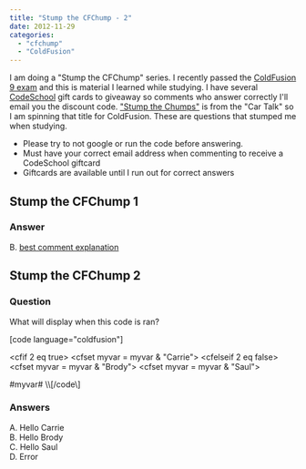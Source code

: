 ```yaml
---
title: "Stump the CFChump - 2"
date: 2012-11-29
categories: 
  - "cfchump"
  - "ColdFusion"
---
```


I am doing a "Stump the CFChump" series. I recently passed the [ColdFusion 9 exam](http://blogs.adobe.com/adc/2010/11/coldfusion-9-certification-exam-now-available.html) and this is material I learned while studying. I have several [CodeSchool](http://www.codeschool.com/) gift cards to giveaway so comments who answer correctly I'll email you the discount code. ["Stump the Chumps"](/www.cartalk.com/content/stump-chumps) is from the "Car Talk" so I am spinning that title for ColdFusion. These are questions that stumped me when studying.

- Please try to not google or run the code before answering.
- Must have your correct email address when commenting to receive a CodeSchool giftcard
- Giftcards are available until I run out for correct answers

## Stump the CFChump 1

### Answer

B. [best comment explanation](http://mikehenke.com/post.cfm/stump-the-cfchump-1#comment-9F46666B-C820-4BE5-872829FF0CE4D564)

## Stump the CFChump 2

### Question

What will display when this code is ran?

\[code language="coldfusion"\]
<cfset myvar = "Hello ">

<cfif 2 eq true>
 <cfset myvar = myvar & "Carrie">
<cfelseif 2 eq false>
 <cfset myvar = myvar & "Brody">
<cfelse>
 <cfset myvar = myvar & "Saul">
</cfif>

<cfoutput>
#myvar#
</cfoutput>
\\[/code\]

### Answers

A. Hello Carrie  
B. Hello Brody  
C. Hello Saul  
D. Error
